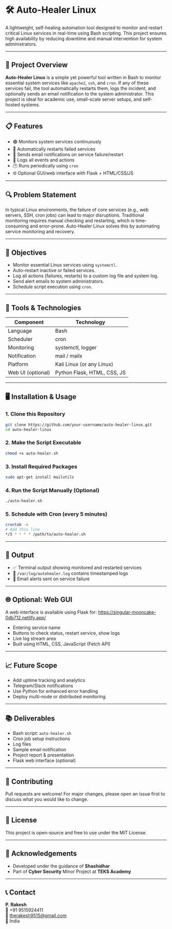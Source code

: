# 🛠️ Auto-Healer Linux

A lightweight, self-healing automation tool designed to monitor and restart critical Linux services in real-time using Bash scripting. This project ensures high availability by reducing downtime and manual intervention for system administrators.

---

## 📌 Project Overview

**Auto-Healer Linux** is a simple yet powerful tool written in Bash to monitor essential system services like `apache2`, `ssh`, and `cron`. If any of these services fail, the tool automatically restarts them, logs the incident, and optionally sends an email notification to the system administrator. This project is ideal for academic use, small-scale server setups, and self-hosted systems.

---

## 📋 Features

- 🟢 Monitors system services continuously
- 🔄 Automatically restarts failed services
- 📧 Sends email notifications on service failure/restart
- 📓 Logs all events and actions
- 🕑 Runs periodically using `cron`
- 🌐 Optional GUI/web interface with Flask + HTML/CSS/JS

---

## 🔍 Problem Statement

In typical Linux environments, the failure of core services (e.g., web servers, SSH, cron jobs) can lead to major disruptions. Traditional monitoring requires manual checking and restarting, which is time-consuming and error-prone. Auto-Healer Linux solves this by automating service monitoring and recovery.

---

## 🎯 Objectives

- Monitor essential Linux services using `systemctl`.
- Auto-restart inactive or failed services.
- Log all actions (failures, restarts) to a custom log file and system log.
- Send alert emails to system administrators.
- Schedule script execution using `cron`.

---

## 🧰 Tools & Technologies

| Component   | Technology                |
|-------------|----------------------------|
| Language    | Bash                       |
| Scheduler   | cron                       |
| Monitoring  | systemctl, logger          |
| Notification| mail / mailx               |
| Platform    | Kali Linux (or any Linux)  |
| Web UI (optional) | Python Flask, HTML, CSS, JS |

---

## 🖥️ Installation & Usage

### 1. Clone this Repository

```bash
git clone https://github.com/your-username/auto-healer-linux.git
cd auto-healer-linux
```

### 2. Make the Script Executable

```bash
chmod +x auto-healer.sh
```

### 3. Install Required Packages

```bash
sudo apt-get install mailutils
```

### 4. Run the Script Manually (Optional)

```bash
./auto-healer.sh
```

### 5. Schedule with Cron (every 5 minutes)

```bash
crontab -e
# Add this line
*/5 * * * * /path/to/auto-healer.sh
```

---

## 🧪 Output

- ✅ Terminal output showing monitored and restarted services
- 📄 `/var/log/autohealer.log` contains timestamped logs
- 📧 Email alerts sent on service failure

---

## 🌐 Optional: Web GUI

A web interface is available using Flask for: https://singular-mooncake-0db712.netlify.app/
- Entering service name
- Buttons to check status, restart service, show logs
- Live log stream area
- Built using HTML, CSS, JavaScript (Fetch API)

---

## 📈 Future Scope

- Add uptime tracking and analytics
- Telegram/Slack notifications
- Use Python for enhanced error handling
- Deploy multi-node or distributed monitoring

---

## 📚 Deliverables

- Bash script: `auto-healer.sh`
- Cron job setup instructions
- Log files
- Sample email notification
- Project report & presentation
- Flask web interface (optional)

---

## 🤝 Contributing

Pull requests are welcome! For major changes, please open an issue first to discuss what you would like to change.

---

## 📄 License

This project is open-source and free to use under the MIT License.

---

## 🙏 Acknowledgements

- Developed under the guidance of **Shashidhar**  
- Part of **Cyber Security** Minor Project at **TEKS Academy**

---

## 📞 Contact

**P. Rakesh**  
📱 +91 9515924411  
📧 therakesh9515@gmail.com  
📍 India
